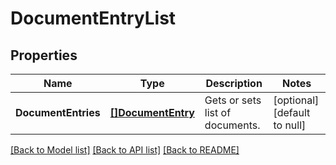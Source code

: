 # DocumentEntryList

## Properties
Name | Type | Description | Notes
------------ | ------------- | ------------- | -------------
**DocumentEntries** | [**[]DocumentEntry**](DocumentEntry.md) | Gets or sets list of documents. | [optional] [default to null]

[[Back to Model list]](../README.md#documentation-for-models) [[Back to API list]](../README.md#documentation-for-api-endpoints) [[Back to README]](../README.md)


